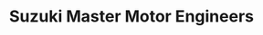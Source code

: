 ---
title: "Suzuki Master Motor Engineers"
url: /lahore/suzuki-master-motor-engineers/
shop: car
---